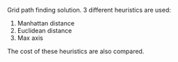 Grid path finding solution. 3 different heuristics are used:
1. Manhattan distance
2. Euclidean distance
3. Max axis 

The cost of these heuristics are also compared.
